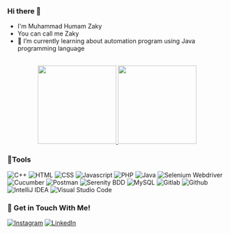 ### Hi there 👋 

- I'm Muhammad Humam Zaky
- You can call me Zaky
- 🌱 I’m currently learning about automation program using Java programming language

<br/>
<div align="center">
<a href="https://github.com/muhamaz">
  <img height="180em" src="https://github-readme-stats-eight-theta.vercel.app/api?username=muhamaz&show_icons=true&theme=algolia&include_all_commits=true&count_private=true"/>
  <img height="180em" src="https://github-readme-stats-eight-theta.vercel.app/api/top-langs/?username=muhamaz&layout=compact&langs_count=8&theme=algolia"/>
</a>
</div> 

### 🔨Tools
![C++](https://img.shields.io/badge/C%2B%2B-181717?style=for-the-badge&logo=c%2B%2B&logoColor=white)
![HTML](https://img.shields.io/badge/-HTML-181717?style=for-the-badge&logo=html5)
![CSS](https://img.shields.io/badge/-CSS-181717?style=for-the-badge&logo=css3)
![Javascript](https://img.shields.io/badge/-javascript-181717?style=for-the-badge&logo=javascript)
![PHP](https://img.shields.io/badge/-PHP-181717?style=for-the-badge&logo=php)
![Java](https://img.shields.io/badge/-java-181717?style=for-the-badge&logo=java)
![Selenium Webdriver](https://img.shields.io/badge/-selenium-181717?style=for-the-badge&logo=selenium)
![Cucumber](https://img.shields.io/badge/-cucumber-181717?style=for-the-badge&logo=cucumber)
![Postman](https://img.shields.io/badge/-postman-181717?style=for-the-badge&logo=postman)
![Serenity BDD](https://img.shields.io/badge/-serenitybdd-181717?style=for-the-badge&logo=serenitybdd)
![MySQL](https://img.shields.io/badge/-mysql-181717?style=for-the-badge&logo=mysql&logoColor=white)
![Gitlab](https://img.shields.io/badge/-gitlab-181717?style=for-the-badge&logo=gitlab)
![Github](https://img.shields.io/badge/GitHub-100000?style=for-the-badge&logo=github&logoColor=white)
![IntelliJ IDEA](https://img.shields.io/badge/IntelliJIDEA-000000.svg?style=for-the-badge&logo=intellij-idea)
![Visual Studio Code](https://img.shields.io/badge/Visual%20Studio%20Code-181717.svg?style=for-the-badge&logo=visual-studio-code)

### 💬 Get in Touch With Me!
<a href="https://www.instagram.com/" target="_blank"><img src="https://img.shields.io/badge/Instagram-%23E4405F.svg?&style=flat-square&logo=instagram&logoColor=white" alt="Instagram"></a>
<a href="https://www.linkedin.com/in/muhammad-humam-zaky-139369170/" target="_blank"><img src="https://img.shields.io/badge/LinkedIn-%230a66c2.svg?&style=flat-square&logo=linkedin&logoColor=white" alt="LinkedIn"></a>
<!--
**muhamaz/muhamaz** is a ✨ _special_ ✨ repository because its `README.md` (this file) appears on your GitHub profile.

Here are some ideas to get you started:

- 🔭 I’m currently working on ...
- 🌱 I’m currently learning ...
- 👯 I’m looking to collaborate on ...
- 🤔 I’m looking for help with ...
- 💬 Ask me about ...
- 📫 How to reach me: ...
- 😄 Pronouns: ...
- ⚡ Fun fact: ...
-->

